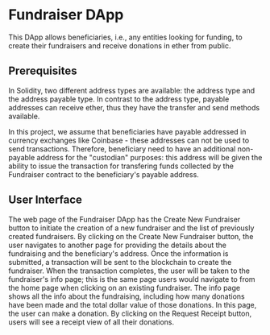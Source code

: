# Fundraiser DApp
This DApp allows beneficiaries, i.e., any entities looking for funding, to create their fundraisers and receive donations in ether from public.

## Prerequisites
In Solidity, two different address types are available: the address type and the address payable type. In contrast to the address type, payable addresses can receive ether, thus they have the transfer and send methods available. 

In this project, we assume that beneficiaries have payable addressed in currency exchanges like Coinbase - these addresses can not be used to send transactions.
Therefore, beneficiary need to have an additional non-payable address for the "custodian" purposes: this address will be given the ability to issue the transaction for transfering funds collected by the Fundraiser contract to the beneficiary's payable address.

## User Interface
The web page of the Fundraiser DApp has the Create New Fundraiser button to initiate the creation of a new fundraiser and the list of previously created fundraisers. By clicking on the Create New Fundraiser button, the user navigates to another page for providing the details about the fundraising and the beneficiary's address. Once the information is submitted, a transaction will be sent to the blockchain to create the fundraiser. When the transaction completes, the user will be taken to the fundraiser's info page; this is the same page users would navigate to from the home page when clicking on an existing fundraiser. The info page shows all the info about the fundraising, including how many donations have been made and the total dollar value of those donations. In this page, the user can make a donation. By clicking on the Request Receipt button, users will see a receipt view of all their donations.
